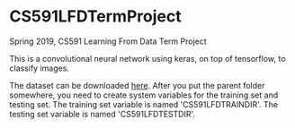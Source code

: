 # CS591LFDTermProject
Spring 2019, CS591 Learning From Data Term Project

This is a convolutional neural network using keras, on top of tensorflow, to classify images.

The dataset can be downloaded [here](https://drive.google.com/open?id=1bXZzYlsX0USmF4_Wm8QcxgNJ8RJkiPil). After you put the parent folder somewhere, you need to create system variables for the training set and testing set. The training set variable is named 'CS591LFDTRAINDIR'. The testing set variable is named 'CS591LFDTESTDIR'. 
